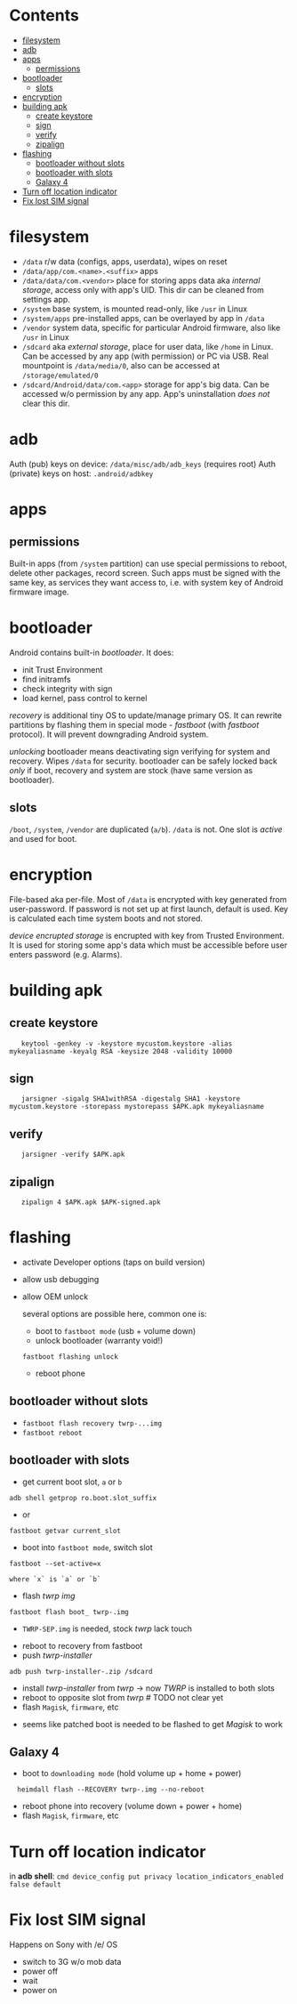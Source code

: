 # Contents

- [filesystem](#filesystem)
- [adb](#adb)
- [apps](#apps)
    - [permissions](#permissions)
- [bootloader](#bootloader)
    - [slots](#slots)
- [encryption](#encryption)
- [building apk](#building-apk)
    - [create keystore](#create-keystore)
    - [sign](#sign)
    - [verify](#verify)
    - [zipalign](#zipalign)
- [flashing](#flashing)
    - [bootloader without slots](#bootloader-without-slots)
    - [bootloader with slots](#bootloader-with-slots)
    - [Galaxy 4](#galaxy-4)
- [Turn off location indicator](#turn-off-location-indicator)
- [Fix lost SIM signal](#fix-lost-sim-signal)

# filesystem
- `/data` r/w data (configs, apps, userdata), wipes on reset
- `/data/app/com.<name>.<suffix>` apps
- `/data/data/com.<vendor>` place for storing apps data aka *internal storage*, access only with app's UID. This dir can be cleaned from settings app.
- `/system` base system, is mounted read-only, like `/usr` in Linux
- `/system/apps` pre-installed apps, can be overlayed by app in `/data`
- `/vendor` system data, specific for particular Android firmware, also like `/usr` in Linux
- `/sdcard` aka *external storage*, place for user data, like `/home` in Linux. Can be accessed by any app (with permission) or PC via USB. Real mountpoint is `/data/media/0`, also can be accessed at `/storage/emulated/0`
- `/sdcard/Android/data/com.<app>` storage for app's big data. Can be accessed w/o permission by any app. App's uninstallation *does not* clear this dir.


# adb
Auth (pub) keys on device: `/data/misc/adb/adb_keys` (requires root)
Auth (private) keys on host: `.android/adbkey`


# apps
## permissions
Built-in apps (from `/system` partition) can use special permissions to reboot, delete other packages, record screen.
Such apps must be signed with the same key, as services they want access to, i.e. with system key of Android firmware image.

# bootloader
Android contains built-in *bootloader*.
It does:
- init Trust Environment
- find initramfs
- check integrity with sign
- load kernel, pass control to kernel

*recovery* is additional tiny OS to update/manage primary OS.
It can rewrite partitions by flashing them in special mode - *fastboot* (with *fastboot* protocol).
It will prevent downgrading Android system.

_unlocking_ bootloader means deactivating sign verifying for system and recovery. Wipes `/data` for security.
bootloader can be safely locked back *only* if boot, recovery and system are stock (have same version as bootloader).

## slots
`/boot`, `/system`, `/vendor` are duplicated (`a/b`).
`/data` is not.
One slot is *active* and used for boot.

# encryption
File-based aka per-file.
Most of `/data` is encrypted with key generated from user-password. If password is not set up at first launch, default is used.
Key is calculated each time system boots and not stored.

*device encrupted storage* is encrupted with key from Trusted Environment.
It is used for storing some app's data which must be accessible before user enters password (e.g. Alarms).

# building apk

## create keystore
```
   keytool -genkey -v -keystore mycustom.keystore -alias mykeyaliasname -keyalg RSA -keysize 2048 -validity 10000
 ```
## sign
```
   jarsigner -sigalg SHA1withRSA -digestalg SHA1 -keystore mycustom.keystore -storepass mystorepass $APK.apk mykeyaliasname
 ```
## verify
```
   jarsigner -verify $APK.apk
 ```
## zipalign
```
   zipalign 4 $APK.apk $APK-signed.apk
 ```

# flashing


- activate Developer options (taps on build version)
- allow usb debugging
- allow OEM unlock
  
  several options are possible here, common one is:
    - boot to `fastboot mode` (usb + volume down)
    - unlock bootloader (warranty void!)
    ```
    fastboot flashing unlock
    ```
    - reboot phone

## bootloader without slots
* `fastboot flash recovery twrp-...img`
* `fastboot reboot`

## bootloader with slots

- get current boot slot, `a` or `b`
```
adb shell getprop ro.boot.slot_suffix
```
- or
```
fastboot getvar current_slot
```
- boot into `fastboot mode`, switch slot
```
fastboot --set-active=x
```
    where `x` is `a` or `b`
- flash *twrp img*
```
fastboot flash boot_ twrp-.img 
```
* `TWRP-SEP.img` is needed, stock *twrp* lack touch
- reboot to recovery from fastboot
- push *twrp-installer*
```
adb push twrp-installer-.zip /sdcard
```
- install *twrp-installer* from *twrp* -> now *TWRP* is installed to both slots
- reboot to opposite slot from *twrp*  # TODO not clear yet
- flash `Magisk`, `firmware`, etc

* seems like patched boot is needed to be flashed to get *Magisk* to work

## Galaxy 4

- boot to `downloading mode` (hold volume up + home + power)
```
  heimdall flash --RECOVERY twrp-.img --no-reboot
```
- reboot phone into recovery (volume down + power + home)
- flash `Magisk`, `firmware`, etc


# Turn off location indicator
in **adb shell**:
`cmd device_config put privacy location_indicators_enabled false default`


# Fix lost SIM signal
Happens on Sony with /e/ OS

- switch to 3G w/o mob data
- power off
- wait
- power on
